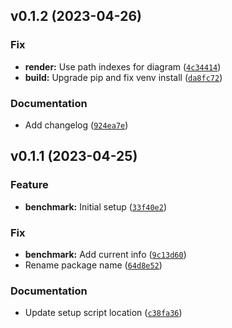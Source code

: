 <!--next-version-placeholder-->

## v0.1.2 (2023-04-26)
### Fix
* **render:** Use path indexes for diagram ([`4c34414`](https://github.com/beatreichenbach/realflare/commit/4c344147f660be01f11eef99fb98d52709f0276f))
* **build:** Upgrade pip and fix venv install ([`da8fc72`](https://github.com/beatreichenbach/realflare/commit/da8fc7258b31ed937cded88ae0687b530aec4578))

### Documentation
* Add changelog ([`924ea7e`](https://github.com/beatreichenbach/realflare/commit/924ea7e7c0740706249382f1435b720f6c56a978))

## v0.1.1 (2023-04-25)
### Feature
* **benchmark:** Initial setup ([`33f40e2`](https://github.com/beatreichenbach/realflare/commit/33f40e29fa03e7460a860bde7cde86287b657378))

### Fix
* **benchmark:** Add current info ([`9c13d60`](https://github.com/beatreichenbach/realflare/commit/9c13d60a3b3dde785c44f9dfb1a40d63f8528d83))
* Rename package name ([`64d8e52`](https://github.com/beatreichenbach/realflare/commit/64d8e52dfb671f6e7b5286c323822d7309b0cb41))

### Documentation
* Update setup script location ([`c38fa36`](https://github.com/beatreichenbach/realflare/commit/c38fa36343f883114043e3fabd2191b24b4193bf))
